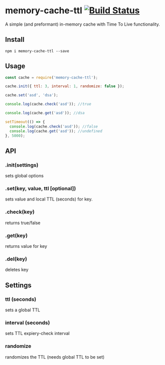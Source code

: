 # memory-cache-ttl [![Build Status](https://travis-ci.org/tiborv/memory-cache-ttl.svg?branch=master)](https://travis-ci.org/tiborv/memory-cache-ttl)

A simple (and preformant) in-memory cache with Time To Live functionality.

## Install

    npm i memory-cache-ttl --save

## Usage

```javascript
const cache = require('memory-cache-ttl');

cache.init({ ttl: 3, interval: 1, randomize: false });

cache.set('asd', 'dsa');

console.log(cache.check('asd')); //true

console.log(cache.get('asd')); //dsa

setTimeout(() => {
  console.log(cache.check('asd')); //false
  console.log(cache.get('asd')); //undefined
}, 5000);

```

## API
### .init(settings)
  sets global options

### .set(key, value, ttl [optional])
  sets value and local TTL (seconds) for key.

### .check(key)
  returns true/false

### .get(key)
  returns value for key

### .del(key)
  deletes key

## Settings
### ttl (seconds)
  sets a global TTL

### interval (seconds)
  sets TTL expiery-check interval

### randomize
  randomizes the TTL (needs global TTL to be set)
